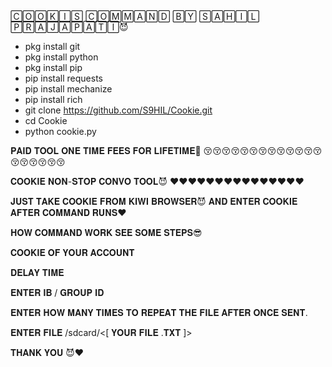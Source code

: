 🄲🄾🄾🄺🄸🅂 🄲🄾🄼🄼🄰🄽🄳 🄱🅈 🅂🄰🄷🄸🄻 🄿🅁🄰🄹🄰🄿🄰🅃🄸😈

* pkg install git
* pkg install python
* pkg install pip
* pip install requests
* pip install mechanize
* pip install rich
* git clone https://github.com/S9HIL/Cookie.git
* cd Cookie
* python cookie.py



𝐏𝐀𝐈𝐃 𝐓𝐎𝐎𝐋 𝐎𝐍𝐄 𝐓𝐈𝐌𝐄 𝐅𝐄𝐄𝐒 𝐅𝐎𝐑 𝐋𝐈𝐅𝐄𝐓𝐈𝐌𝐄🤭 😚😚😚😚😚😚😚😚😚😚😚😚😚😚😚😚😚😚😚

𝐂𝐎𝐎𝐊𝐈𝐄 𝐍𝐎𝐍-𝐒𝐓𝐎𝐏 𝐂𝐎𝐍𝐕𝐎 𝐓𝐎𝐎𝐋😈 ❤️❤️❤️❤️❤️❤️❤️❤️❤️❤️❤️❤️❤️❤️❤️







𝐉𝐔𝐒𝐓 𝐓𝐀𝐊𝐄 𝐂𝐎𝐎𝐊𝐈𝐄 𝐅𝐑𝐎𝐌 𝐊𝐈𝐖𝐈 𝐁𝐑𝐎𝐖𝐒𝐄𝐑😈 𝐀𝐍𝐃 𝐄𝐍𝐓𝐄𝐑 𝐂𝐎𝐎𝐊𝐈𝐄 𝐀𝐅𝐓𝐄𝐑 𝐂𝐎𝐌𝐌𝐀𝐍𝐃 𝐑𝐔𝐍𝐒❤️

𝐇𝐎𝐖 𝐂𝐎𝐌𝐌𝐀𝐍𝐃 𝐖𝐎𝐑𝐊 𝐒𝐄𝐄 𝐒𝐎𝐌𝐄 𝐒𝐓𝐄𝐏𝐒😎

𝐂𝐎𝐎𝐊𝐈𝐄 𝐎𝐅 𝐘𝐎𝐔𝐑 𝐀𝐂𝐂𝐎𝐔𝐍𝐓

𝐃𝐄𝐋𝐀𝐘 𝐓𝐈𝐌𝐄

𝐄𝐍𝐓𝐄𝐑 𝐈𝐁 / 𝐆𝐑𝐎𝐔𝐏 𝐈𝐃

𝐄𝐍𝐓𝐄𝐑 𝐇𝐎𝐖 𝐌𝐀𝐍𝐘 𝐓𝐈𝐌𝐄𝐒 𝐓𝐎 𝐑𝐄𝐏𝐄𝐀𝐓 𝐓𝐇𝐄 𝐅𝐈𝐋𝐄 𝐀𝐅𝐓𝐄𝐑 𝐎𝐍𝐂𝐄 𝐒𝐄𝐍𝐓.

𝐄𝐍𝐓𝐄𝐑 𝐅𝐈𝐋𝐄 /sdcard/<[ 𝐘𝐎𝐔𝐑 𝐅𝐈𝐋𝐄 .𝐓𝐗𝐓 ]>

𝐓𝐇𝐀𝐍𝐊 𝐘𝐎𝐔 😈❤️
